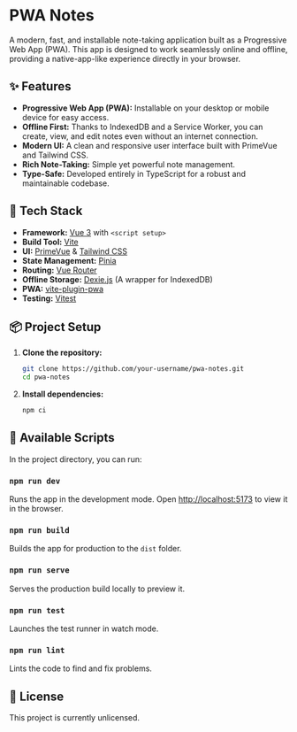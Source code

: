# PWA Notes

A modern, fast, and installable note-taking application built as a Progressive Web App (PWA). This app is designed to work seamlessly online and offline, providing a native-app-like experience directly in your browser.

## ✨ Features

- **Progressive Web App (PWA):** Installable on your desktop or mobile device for easy access.
- **Offline First:** Thanks to IndexedDB and a Service Worker, you can create, view, and edit notes even without an internet connection.
- **Modern UI:** A clean and responsive user interface built with PrimeVue and Tailwind CSS.
- **Rich Note-Taking:** Simple yet powerful note management.
- **Type-Safe:** Developed entirely in TypeScript for a robust and maintainable codebase.

## 🚀 Tech Stack

- **Framework:** [Vue 3](https://vuejs.org/) with `<script setup>`
- **Build Tool:** [Vite](https://vitejs.dev/)
- **UI:** [PrimeVue](https://primevue.org/) & [Tailwind CSS](https://tailwindcss.com/)
- **State Management:** [Pinia](https://pinia.vuejs.org/)
- **Routing:** [Vue Router](https://router.vuejs.org/)
- **Offline Storage:** [Dexie.js](https://dexie.org/) (A wrapper for IndexedDB)
- **PWA:** [vite-plugin-pwa](https://vite-pwa-org.netlify.app/)
- **Testing:** [Vitest](https://vitest.dev/)

## 📦 Project Setup

1.  **Clone the repository:**
    ```bash
    git clone https://github.com/your-username/pwa-notes.git
    cd pwa-notes
    ```

2.  **Install dependencies:**
    ```bash
    npm ci
    ```

## 📜 Available Scripts

In the project directory, you can run:

### `npm run dev`

Runs the app in the development mode. Open [http://localhost:5173](http://localhost:5173) to view it in the browser.

### `npm run build`

Builds the app for production to the `dist` folder.

### `npm run serve`

Serves the production build locally to preview it.

### `npm run test`

Launches the test runner in watch mode.

### `npm run lint`

Lints the code to find and fix problems.

## 📄 License

This project is currently unlicensed.
